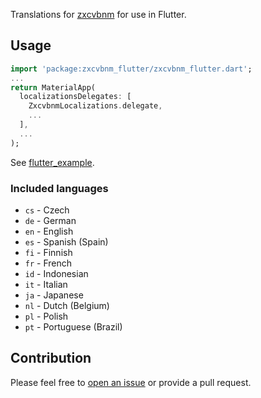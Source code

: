 Translations for [zxcvbnm](https://pub.dev/packages/zxcvbnm) for use in Flutter.

## Usage

```dart
import 'package:zxcvbnm_flutter/zxcvbnm_flutter.dart';
...
return MaterialApp(
  localizationsDelegates: [
    ZxcvbnmLocalizations.delegate,
    ...
  ],
  ...
);
```

See
[flutter_example](https://github.com/zeezooz/zxcvbnm_flutter/blob/main/example/flutter_example).

### Included languages

- `cs` - Czech
- `de` - German
- `en` - English
- `es` - Spanish (Spain)
- `fi` - Finnish
- `fr` - French
- `id` - Indonesian
- `it` - Italian
- `ja` - Japanese
- `nl` - Dutch (Belgium)
- `pl` - Polish
- `pt` - Portuguese (Brazil)

## Contribution

Please feel free to
[open an issue](https://github.com/zeezooz/zxcvbnm/issues/new) or provide a pull
request.
